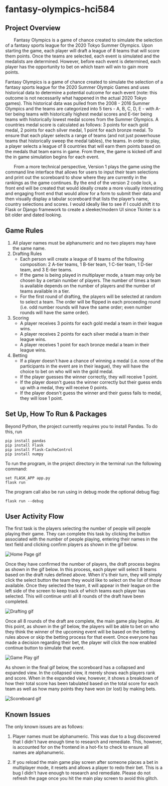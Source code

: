 # fantasy-olympics-hci584

## Project Overview

&nbsp; &nbsp; &nbsp; &nbsp;Fantasy Olympics is a game of chance created to simulate the selection of a fantasy sports league for the 2020 Tokyo Summer Olympics. Upon starting the game, each player will draft a league of 8 teams that will score them points. Once the teams are selected, each event is simulated and the medalists are determined. However, before each event is determined, each player has the opportunity to bet on which team will win to gain more points.

Fantasy Olympics is a game of chance created to simulate the selection of a fantasy sports league for the 2020 Summer Olympic Games and uses historical data to determine a potential outcome for each event (note: this outcome is not necessarily what happened in the actual 2020 Tokyo games). This historical data was pulled from the 2008 - 2016 Summer Olympics and the teams are categorized into 5 tiers - A, B, C, D, E - with A-tier being teams with historically highest medal scores and E-tier being teams with historically lowest medal scores from the Summer Olympics. A countries medal score is calculated as follows: 3 points for each gold medal, 2 points for each silver medal, 1 point for each bronze medal. To ensure that each player selects a range of teams (and not just powerhouse teams that historically sweep the medal tables), the teams. In order to play, a player selects a league of 8 countries that will earn them points based on the medals that team earns in game. From there, the game is kicked off and the in game simulation begins for each event.

&nbsp; &nbsp; &nbsp; &nbsp;From a more technical perspective, Version 1 plays the game using the command line interface that allows for users to input their team selections and print out the scoreboard to show where they are currently in the rankings as the game continues. By the end of the version 2 code lock, a front end will be created that would ideally  create a more visually interesting and engaging front end that would allow for a form to submit their data and then visually display a tabular scoreboard that lists the player’s name, country selections and scores. I would ideally like to see if I could shift it to Flask or Django framework to create a sleeker/modern UI since Tkinter is a bit older and dated looking.

## Game Rules
1. All player names must be alphanumeric and no two players may have the same name. 
2. Drafting Rules
   - Each person will create a league of 8 teams of the following composition: 2 A-tier teams, 1 B-tier team, 1 C-tier team, 1 D-tier team, and 3 E-tier teams.
   - If the game is being played in multiplayer mode, a team may only be chosen by a certain number of players. The number of times a team is available depends on the number of players and the number of teams available in a tier.
   - For the first round of drafting, the players will be selected at random to select a team. The order will be flipped in each proceeding round (i.e. odd number rounds will have the same order; even number rounds will have the same order).
3. Scoring
   - A player receives 3 points for each gold medal a team in their league wins.
   - A player receives 2 points for each silver medal a team in their league wins.
   - A player receives 1 point for each bronze medal a team in their league wins.
4. Betting
   - If a player doesn't have a chance of winning a medal (i.e. none of the participants in the event are in their league), they will have the choice to bet on who will win the gold medal.
   - If the player guesses the winner correctly, they will receive 1 point.
   - If the player doesn't guess the winner correctly but their guess ends up with a medal, they will receive 0 points.
   - If the player doesn't guess the winner and their guess fails to medal, they will lose 1 point.

## Set Up, How To Run & Packages
Beyond Python, the project currently requires you to install Pandas. To do this, run

	pip install pandas
 	pip install Flask
  	pip install Flask-CacheControl
   	pip install numpy

To run the program, in the project directory in the terminal run the following command:
 
 	set FLASK_APP app.py 
  	flask run

The program call also be run using in debug mode the optional debug flag:

	flask run --debug

## User Activity Flow
The first task is the players selecting the number of people will people playing their game. They can complete this task by clicking the button associated with the number of people playing, entering their names in the text field and clicking confirm players as shown in the gif below.

![Home Page gif](./docs/workflow-gifs/game_setup.gif)

Once they have confirmed the number of players, the draft process begins as shown in the gif below. In this process, each player will select 8 teams based on the draft rules defined above. When it's their turn, they will simply click the select button the team they would like to select on the list of those available. Once they selected the team, it will appear in their league on the left side of the screen to keep track of which teams each player has selected. This will continue until all 8 rounds of the draft have been completed.

![Drafting gif](./docs/workflow-gifs/draft_teams.gif)

Once all 8 rounds of the draft are complete, the main game play begins. At this point, as shown in the gif below, the players will be able to bet on who they think the winner of the upcoming event will be based on the betting rules above or skip the betting process for that event. Once everyone has made a decision regarding their bet, the player will click the now enabled continue button to simulate that event.

![Game Play gif](./docs/workflow-gifs/game_play.gif)

As shown in the final gif below, the scoreboard has a collapsed and expanded view. In the collapsed view, it merely shows each players rank and score. When in the expanded view, however, it shows a breakdown of how their total score has been tabulated based on the total score for each team as well as how many points they have won (or lost) by making bets.

![Scoreboard gif](./docs/workflow-gifs/scoreboard.gif)

## Known Issues
The only known issues are as follows:

1. Player names must be alphanumeric. This was due to a bug discovered that I didn't have enough time to research and remediate. This, however, is accounted for on the frontend in a hot-fix to check to ensure all names are alphanumeric.

2. If you reload the main game play screen after someone places a bet in multiplayer mode, it resets and allows a player to redo their bet. This is a bug I didn't have enough to research and remediate. Please do not refresh the page once you hit the main play screen to avoid this glitch.
